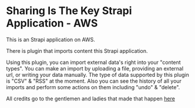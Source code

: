 # Sharing Is The Key Strapi Application - AWS

This is an Strapi application on AWS.

There is plugin that imports content this Strapi application.

Using this plugin, you can import external data's right into your "content types". You can make an import by uploading a file, providing an external url, or writing your data manually. The type of data supported by this plugin is "CSV" & "RSS" at the moment. Also you can see the history of all your imports and perform some actions on them including "undo" & "delete".

All credits go to the gentlemen and ladies that made that happen [here](https://strapi.io/blog/how-to-create-an-import-content-plugin-part-1-4)

